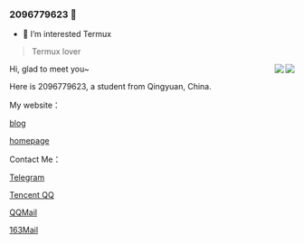 ### 2096779623 👋


- 👀 I’m interested Termux


> Termux lover


<a href="#">
  <img align="right" src="https://github-readme-stats.vercel.app/api?username=2096779623&show_icons=true&hide_border=false&count_private=true&include_all_commits=true&theme=dracula">
</a>


<a href="#">
  <img align="right" src="https://github-readme-stats.vercel.app/api/top-langs/?username=2096779623&layout=compact">
</a>


Hi, glad to meet you~


Here is 2096779623, a student from Qingyuan, China.

My website：


[blog](https://blog.utermux.eu.org?utm_source=github)

[homepage](https://utermux.eu.org)


Contact Me：



[Telegram](https://t.me/utermux_blog)



[Tencent QQ](https://wpa.qq.com/msgrd?v=3&uin=2096779623&site=qq&menu=yes)


[QQMail](mailto:2096779623@qq.com)



[163Mail](mailto:admin@test686.cf)




